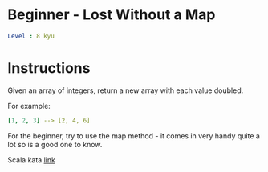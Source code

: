 # Beginner - Lost Without a Map

```yaml
Level : 8 kyu
```

# Instructions
Given an array of integers, return a new array with each value doubled.

For example:
```yaml
[1, 2, 3] --> [2, 4, 6]
```

For the beginner, try to use the map method - it comes in very handy quite a lot so is a good one to know.

Scala kata [link](https://www.codewars.com/kata/57f781872e3d8ca2a000007e/train/scala)